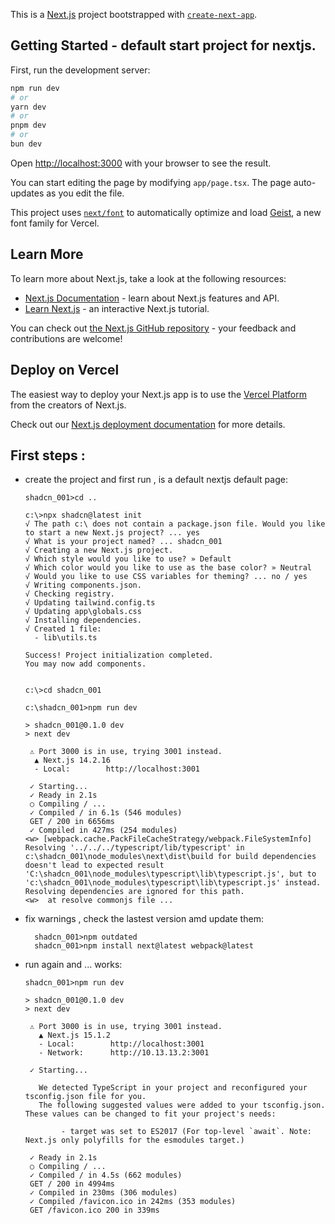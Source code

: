 This is a [Next.js](https://nextjs.org) project bootstrapped with [`create-next-app`](https://nextjs.org/docs/app/api-reference/cli/create-next-app).

## Getting Started - default start project for nextjs.

First, run the development server:

```bash
npm run dev
# or
yarn dev
# or
pnpm dev
# or
bun dev
```

Open [http://localhost:3000](http://localhost:3000) with your browser to see the result.

You can start editing the page by modifying `app/page.tsx`. The page auto-updates as you edit the file.

This project uses [`next/font`](https://nextjs.org/docs/app/building-your-application/optimizing/fonts) to automatically optimize and load [Geist](https://vercel.com/font), a new font family for Vercel.

## Learn More

To learn more about Next.js, take a look at the following resources:

- [Next.js Documentation](https://nextjs.org/docs) - learn about Next.js features and API.
- [Learn Next.js](https://nextjs.org/learn) - an interactive Next.js tutorial.

You can check out [the Next.js GitHub repository](https://github.com/vercel/next.js) - your feedback and contributions are welcome!

## Deploy on Vercel

The easiest way to deploy your Next.js app is to use the [Vercel Platform](https://vercel.com/new?utm_medium=default-template&filter=next.js&utm_source=create-next-app&utm_campaign=create-next-app-readme) from the creators of Next.js.

Check out our [Next.js deployment documentation](https://nextjs.org/docs/app/building-your-application/deploying) for more details.

## First steps :

- create the project and first run , is a default nextjs default page:
  ```
  shadcn_001>cd ..

  c:\>npx shadcn@latest init
  √ The path c:\ does not contain a package.json file. Would you like to start a new Next.js project? ... yes
  √ What is your project named? ... shadcn_001
  √ Creating a new Next.js project.
  √ Which style would you like to use? » Default
  √ Which color would you like to use as the base color? » Neutral
  √ Would you like to use CSS variables for theming? ... no / yes
  √ Writing components.json.
  √ Checking registry.
  √ Updating tailwind.config.ts
  √ Updating app\globals.css
  √ Installing dependencies.
  √ Created 1 file:
    - lib\utils.ts
  
  Success! Project initialization completed.
  You may now add components.
  
  
  c:\>cd shadcn_001
  
  c:\shadcn_001>npm run dev
  
  > shadcn_001@0.1.0 dev
  > next dev
  
   ⚠ Port 3000 is in use, trying 3001 instead.
    ▲ Next.js 14.2.16
    - Local:        http://localhost:3001
  
   ✓ Starting...
   ✓ Ready in 2.1s
   ○ Compiling / ...
   ✓ Compiled / in 6.1s (546 modules)
   GET / 200 in 6656ms
   ✓ Compiled in 427ms (254 modules)
  <w> [webpack.cache.PackFileCacheStrategy/webpack.FileSystemInfo] Resolving '../../../typescript/lib/typescript' in c:\shadcn_001\node_modules\next\dist\build for build dependencies doesn't lead to expected result 'C:\shadcn_001\node_modules\typescript\lib\typescript.js', but to 'c:\shadcn_001\node_modules\typescript\lib\typescript.js' instead. Resolving dependencies are ignored for this path.
  <w>  at resolve commonjs file ...
  ```

- fix warnings , check the lastest version amd update them:

  ```
    shadcn_001>npm outdated
    shadcn_001>npm install next@latest webpack@latest
  ```
- run again and ... works:
  
  ```
  shadcn_001>npm run dev

  > shadcn_001@0.1.0 dev
  > next dev
  
   ⚠ Port 3000 is in use, trying 3001 instead.
     ▲ Next.js 15.1.2
     - Local:        http://localhost:3001
     - Network:      http://10.13.13.2:3001
  
   ✓ Starting...
  
     We detected TypeScript in your project and reconfigured your tsconfig.json file for you.
     The following suggested values were added to your tsconfig.json. These values can be changed to fit your project's needs:
  
          - target was set to ES2017 (For top-level `await`. Note: Next.js only polyfills for the esmodules target.)
  
   ✓ Ready in 2.1s
   ○ Compiling / ...
   ✓ Compiled / in 4.5s (662 modules)
   GET / 200 in 4994ms
   ✓ Compiled in 230ms (306 modules)
   ✓ Compiled /favicon.ico in 242ms (353 modules)
   GET /favicon.ico 200 in 339ms
  ```
